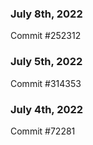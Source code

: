 ### July 8th, 2022

Commit #252312

### July 5th, 2022

Commit #314353


### July 4th, 2022

Commit #72281
